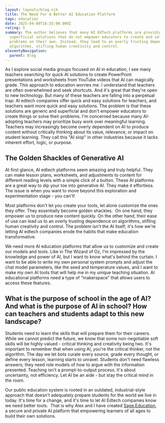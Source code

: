 ```yaml
---
layout: layouts/blog.njk
title: The Need For A Better AI Education Platform
tags: education
date: 2025-04-09T16:55:00.000Z
rating: 5
summary: The author believes that many AI EdTech platforms are providing
  superficial solutions that do not empower educators to create and solve
  problems on their own. Instead, they lead to an overly trusting dependence on
  algorithms, stifling human creativity and control.
eleventyNavigation:
  parent: Blog
---
```

As I explore social media groups focused on AI in education, I see many teachers searching for quick AI solutions to create PowerPoint presentations and worksheets from YouTube videos that AI can magically grade. This approach to education worries me. I understand that teachers are often overwhelmed and seek shortcuts. And it's great that they're open to new technology. But many of these teachers are falling into a perpetual trap: AI edtech companies offer quick and easy solutions for teachers, and teachers want more quick and easy solutions. The problem is that these solutions are generic and superficial and don't empower educators to create things or solve their problems. I'm concerned because many AI-adopting teachers may prioritize busy work over meaningful learning. Teachers may increasingly become overly dependent on AI to produce content without critically thinking about its value, relevance, or impact on student learning. They call this "AI slop" in other industries because it lacks inherent effort, logic, or purpose. 

## **The Golden Shackles of Generative AI**

At first glance, AI edtech platforms seem amazing and truly helpful. They can make lesson plans, worksheets, and adjustments to content for different reading levels with a simple click of a button. These AI platforms are a great way to dip your toe into generative AI. They make it effortless. The issue is when you want to move beyond this exploration and experimentation stage - you can't! 

Most platforms don't let you create your tools, let alone customize the ones they offer. They essentially become golden shackles.  On one hand, they empower us to produce new content quickly. On the other hand, their ease of use can lead us to an overly trusting dependence on algorithms, stifling human creativity and control. ​​The problem isn't the AI itself; it's how we're letting AI edtech companies erode the habits that make education transformative.

We need more AI education platforms that allow us to customize and create our models and tools. Like in The Wizard of Oz, I'm impressed by the knowledge and power of AI, but I want to know what's behind the curtain. I want to be able to write my own personal system prompts and adjust the chat model parameters, like the seed and temperature values, and I want to make my own AI tools that will help me in my unique teaching situation. AI educational platforms need a type of “makerspace” that allows users to access these features.  

## **What is the purpose of school in the age of AI? And what is the purpose of AI in school? How can teachers and students adapt to this new landscape?** 

Students need to learn the skills that will prepare them for their careers. While we cannot predict the future, we know that some non-negotiable soft skills will be highly valued - critical thinking and creativity being two. It's important to remember that when using AI, you're the critical thinker, not the algorithm. The day we let bots curate every source, grade every thought, or define every lesson, learning starts to unravel. Students don't need flawless answers; they need role models of how to argue with the information presented. Teaching isn't a prompt-to-output process. It's about uncertainty, not efficiency. Let AI be an aide - but stay the critical mind in the room.

Our public education system is rooted in an outdated, industrial-style approach that doesn't adequately prepare students for the world we live in today. It's time for a change, and it's time to let AI Edtech companies know we need better tools.  That is why Alex and I have created [Sage.Education](https://sage.education/), a secure and private AI platform that empowering learners of all ages to build their own solutions.
